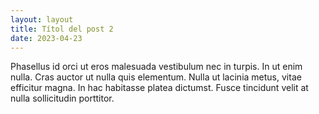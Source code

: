```yaml
---
layout: layout
title: Títol del post 2
date: 2023-04-23
---
```



Phasellus id orci ut eros malesuada vestibulum nec in turpis. In ut enim nulla. Cras auctor ut nulla quis elementum. Nulla ut lacinia metus, vitae efficitur magna. In hac habitasse platea dictumst. Fusce tincidunt velit at nulla sollicitudin porttitor.
